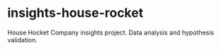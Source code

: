 # insights-house-rocket
 House Hocket Company insights project. Data analysis and hypothesis validation.
